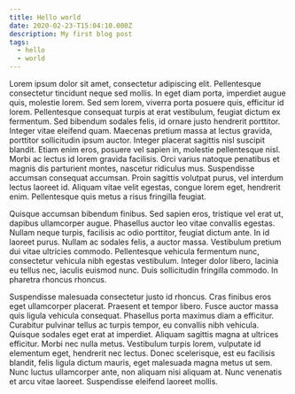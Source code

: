```yaml
---
title: Hello world
date: 2020-02-23-T15:04:10.000Z
description: My first blog post
tags:
  - hello
  - world
---
```


Lorem ipsum dolor sit amet, consectetur adipiscing elit. Pellentesque consectetur tincidunt neque sed mollis. In eget diam porta, imperdiet augue quis, molestie lorem. Sed sem lorem, viverra porta posuere quis, efficitur id lorem. Pellentesque consequat turpis at erat vestibulum, feugiat dictum ex fermentum. Sed bibendum sodales felis, id ornare justo hendrerit porttitor. Integer vitae eleifend quam. Maecenas pretium massa at lectus gravida, porttitor sollicitudin ipsum auctor. Integer placerat sagittis nisl suscipit blandit. Etiam enim eros, posuere vel sapien in, molestie pellentesque nisl. Morbi ac lectus id lorem gravida facilisis. Orci varius natoque penatibus et magnis dis parturient montes, nascetur ridiculus mus. Suspendisse accumsan consequat accumsan. Proin sagittis volutpat purus, vel interdum lectus laoreet id. Aliquam vitae velit egestas, congue lorem eget, hendrerit enim. Pellentesque quis metus a risus fringilla feugiat.

Quisque accumsan bibendum finibus. Sed sapien eros, tristique vel erat ut, dapibus ullamcorper augue. Phasellus auctor leo vitae convallis egestas. Nullam neque turpis, facilisis ac odio porttitor, feugiat dictum ante. In id laoreet purus. Nullam ac sodales felis, a auctor massa. Vestibulum pretium dui vitae ultricies commodo. Pellentesque vehicula fermentum nunc, consectetur vehicula nibh egestas vestibulum. Integer dolor libero, lacinia eu tellus nec, iaculis euismod nunc. Duis sollicitudin fringilla commodo. In pharetra rhoncus rhoncus.

Suspendisse malesuada consectetur justo id rhoncus. Cras finibus eros eget ullamcorper placerat. Praesent et tempor libero. Fusce auctor massa quis ligula vehicula consequat. Phasellus porta maximus diam a efficitur. Curabitur pulvinar tellus ac turpis tempor, eu convallis nibh vehicula. Quisque sodales eget erat at imperdiet. Aliquam sagittis magna at ultrices efficitur. Morbi nec nulla metus. Vestibulum turpis lorem, vulputate id elementum eget, hendrerit nec lectus. Donec scelerisque, est eu facilisis blandit, felis ligula dictum mauris, eget malesuada magna metus ut sem. Nunc luctus ullamcorper ante, non aliquam nisi aliquam at. Nunc venenatis et arcu vitae laoreet. Suspendisse eleifend laoreet mollis.
